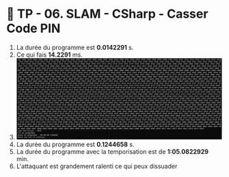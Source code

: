 ﻿# 🚀 TP - 06. SLAM - CSharp - Casser Code PIN

1. La durée du programme est **0.0142291** s.
2. Ce qui fais **14.2291** ms.
3. <img src="Capture d’écran 2025-09-19 132607.png" >
4. La durée du programme est **0.1244658** s.
5. La durée du programme avec la temporisation est de **1:05.0822929** min.
6. L'attaquant est grandement ralenti ce qui peux dissuader 
